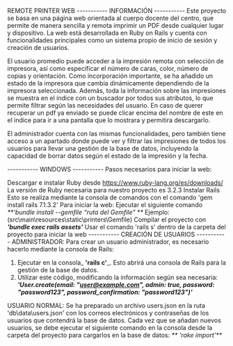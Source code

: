 REMOTE PRINTER WEB
----------- INFORMACIÓN -----------
Este proyecto se basa en una página web orientada al cuerpo docente del centro, que permite de manera sencilla y remota imprimir un PDF desde cualquier lugar y dispositivo. La web está desarrollada en Ruby on Rails y cuenta con funcionalidades principales como un sistema propio de inicio de sesión y creación de usuarios.

El usuario promedio puede acceder a la impresión remota con selección de impresora, así como especificar el número de caras, color, número de copias y orientación. Como incorporación importante, se ha añadido un estado de la impresora que cambia dinámicamente dependiendo de la impresora seleccionada. Además, toda la información sobre las impresiones se muestra en el índice con un buscador por todos sus atributos, lo que permite filtrar según las necesidades del usuario.
En caso de querer recuperar un pdf ya enviado se puede clicar encima del nombre de este en el indice para ir a una pantalla que lo mostrara y permitira descargarlo.

El administrador cuenta con las mismas funcionalidades, pero también tiene acceso a un apartado donde puede ver y filtrar las impresiones de todos los usuarios para llevar una gestión de la base de datos, incluyendo la capacidad de borrar datos según el estado de la impresión y la fecha.

----------- WINDOWS -----------
Pasos necesarios para iniciar la web:

Descargar e instalar Ruby desde https://www.ruby-lang.org/es/downloads/
La versión de Ruby necesaria para nuestro proyecto es 3.2.3
Instalar Rails
Esto se realiza mediante la consola de comandos con el comando 'gem install rails 7.1.3.2'
Para iniciar la web:
Ejecutar el siguiente comando _**'bundle install --gemfile “ruta del Gemfile” **_ Ejemplo:(src\main\resources\static\printers\Gemfile)
Compilar el proyecto con _**'bundle exec rails assets'**_
Usar el comando 'rails s' dentro de la carpeta del proyecto para iniciar la web
----------- CREACIÓN DE USUARIOS -----------
ADMINISTRADOR:
Para crear un usuario administrador, es necesario hacerlo mediante la consola de Rails:
1. Ejecutar en la consola_ **'rails c'**_. Esto abrirá una consola de Rails para la gestión de la base de datos.
2. Utilizar este código, modificando la información según sea necesaria:
_**'User.create(email: "user@example.com", admin: true, password: "password123", password_confirmation: "password123")'**_

USUARIO NORMAL:
Se ha preparado un archivo users.json en la ruta 'db\data\users.json' con los correos electrónicos y contraseñas de los usuarios que contendrá la base de datos. Cada vez que se añadan nuevos usuarios, se debe ejecutar el siguiente comando en la consola desde la carpeta del proyecto para cargarlos en la base de datos:
_** 'rake import'**_
